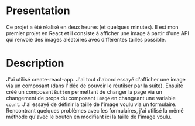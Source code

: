 # Presentation
Ce projet a été réalisé en deux heures (et quelques minutes). Il est mon premier projet en React et il consiste à afficher une image à partir d'une API qui renvoie des images aléatoires avec différentes tailles possible.

# Description

J'ai utilisé create-react-app. J'ai tout d'abord essayé d'afficher une image via un composant (dans l'idée de pouvoir le réutilser par la suite). Ensuite créé un composant `Button` permettant de changer la page via un changement de props du composant `Image` en changeant une variable `count`. J'ai essayé de définir la taille de l'image voulu via un formulaire. Rencontrant quelques problèmes avec les formulaires, j'ai utilisé la mêmê méthode qu'avec le bouton en modifiant ici la taille de l'image voulu.

